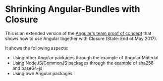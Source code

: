# Shrinking Angular-Bundles with Closure

This is an extended version of the [Angular's team proof of concept](https://github.com/angular/closure-demo) that shows how to use Angular together with Closure (State: End of May 2017).

It shows the following aspects:

- Using other Angular packages through the example of Angular Material
- Using NodeJS/CommonJS packages through the example of sha256 and base64-js
- Using own Angular packages

 